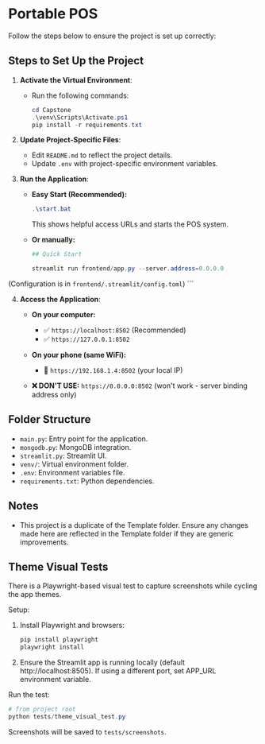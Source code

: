# Portable POS

Follow the steps below to ensure the project is set up correctly:

## Steps to Set Up the Project

1. **Activate the Virtual Environment**:
   - Run the following commands:
     ```powershell
     cd Capstone
     .\venv\Scripts\Activate.ps1
     pip install -r requirements.txt
     ```

2. **Update Project-Specific Files**:
   - Edit `README.md` to reflect the project details.
   - Update `.env` with project-specific environment variables.

3. **Run the Application**:
   - **Easy Start (Recommended):**
     ```powershell
     .\start.bat
     ```
     This shows helpful access URLs and starts the POS system.
   
   - **Or manually:**
     ```powershell
     ## Quick Start

     streamlit run frontend/app.py --server.address=0.0.0.0

(Configuration is in `frontend/.streamlit/config.toml`)
     ```

4. **Access the Application**:
   - **On your computer:**
     - ✅ `https://localhost:8502` (Recommended)
     - ✅ `https://127.0.0.1:8502`
   
   - **On your phone (same WiFi):**
     - 📱 `https://192.168.1.4:8502` (your local IP)
   
   - **❌ DON'T USE:** `https://0.0.0.0:8502` (won't work - server binding address only)

## Folder Structure

- `main.py`: Entry point for the application.
- `mongodb.py`: MongoDB integration.
- `streamlit.py`: Streamlit UI.
- `venv/`: Virtual environment folder.
- `.env`: Environment variables file.
- `requirements.txt`: Python dependencies.

## Notes

- This project is a duplicate of the Template folder. Ensure any changes made here are reflected in the Template folder if they are generic improvements.

## Theme Visual Tests

There is a Playwright-based visual test to capture screenshots while cycling the app themes.

Setup:

1. Install Playwright and browsers:

   ```powershell
   pip install playwright
   playwright install
   ```

2. Ensure the Streamlit app is running locally (default http://localhost:8505). If using a different port, set APP_URL environment variable.

Run the test:

```powershell
# from project root
python tests/theme_visual_test.py
``` 

Screenshots will be saved to `tests/screenshots`.
